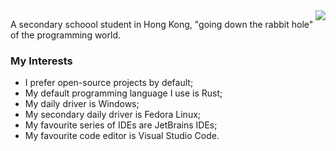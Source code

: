 <img src="https://github-readme-stats.vercel.app/api?username=HTG-YT&theme=darcula&show_icons=true&count_private=true&include_all_commits=true" align="right"/>

A secondary schoool student in Hong Kong, "going down the rabbit hole" of the programming world.

### My Interests
- I prefer open-source projects by default;
- My default programming language I use is Rust;
- My daily driver is Windows;
- My secondary daily driver is Fedora Linux;
- My favourite series of IDEs are JetBrains IDEs;
- My favourite code editor is Visual Studio Code.
